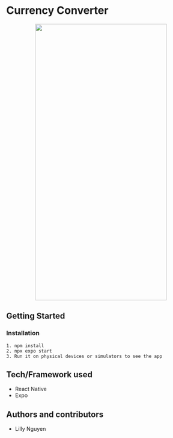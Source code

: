 # Currency Converter

<p float="left" align="center">
  <img src="https://user-images.githubusercontent.com/115124949/224845197-30f08616-62ee-4de1-aa3b-b401019ed46c.png" width="350" height="735">
</p>

## Getting Started
  ### Installation
    1. npm install
    2. npx expo start
    3. Run it on physical devices or simulators to see the app
  
## Tech/Framework used
  * React Native
  * Expo
  
## Authors and contributors
* Lilly Nguyen
  
  
   

